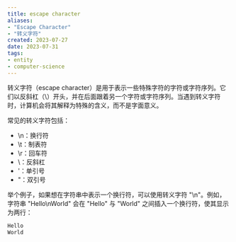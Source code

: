 ```yaml
---
title: escape character
aliases: 
- "Escape Character"
- "转义字符"
created: 2023-07-27
date: 2023-07-31
tags:
- entity
- computer-science
---
```


转义字符（escape character）是用于表示一些特殊字符的字符或字符序列。它们以反斜杠（\）开头，并在后面跟着另一个字符或字符序列。当遇到转义字符时，计算机会将其解释为特殊的含义，而不是字面意义。

常见的转义字符包括：

- \n：换行符
- \t：制表符
- \r：回车符
- \\：反斜杠
- \'：单引号
- \"：双引号

举个例子，如果想在字符串中表示一个换行符，可以使用转义字符 "\n"。例如，字符串 "Hello\nWorld" 会在 "Hello" 与 "World" 之间插入一个换行符，使其显示为两行： 

```bash
Hello
World
```